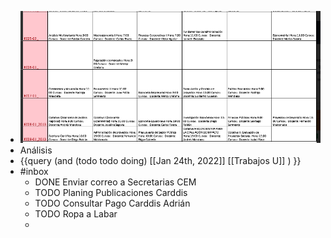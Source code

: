 - ![image.png](../assets/image_1643061487624_0.png)
- Análisis
- {{query (and (todo todo doing) [[Jan 24th, 2022]] [[Trabajos U]]  ) }}
- #inbox
	- DONE Enviar correo a Secretarias CEM
	- TODO Planing Publicaciones Carddis
	- TODO Consultar Pago Carddis Adrián
	- TODO Ropa a Labar
	-